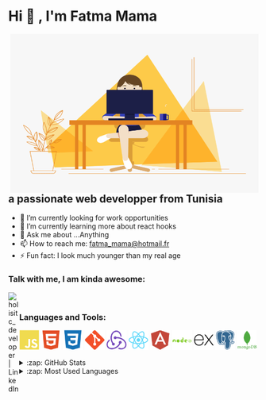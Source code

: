 <h1>Hi 👋 , I'm Fatma Mama</h1>
<img align="right" alt="GIF" src="https://github.com/FatmaMama/FatmaMama/blob/main/code.gif?raw=true" width="500" height="320" />

## a passionate web developper from Tunisia

- 🔭 I’m currently looking for work opportunities
- 🌱 I’m currently learning more about react hooks
- 💬 Ask me about ...Anything
- 📫 How to reach me: fatma_mama@hotmail.fr
- ⚡ Fun fact: I look much younger than my real age

### Talk with me, I am kinda awesome:
[<img align="left" alt="holisitc_developer | LinkedIn" width="22px" src="https://cdn.jsdelivr.net/npm/simple-icons@v3/icons/linkedin.svg" />][linkedin]

<br />

### Languages and Tools:
<p align="left">
<img width="40" height="40" alt="javascript" src="./icons/javascript.svg"/>
<img width="40" height="40" alt="HTML5" src="./icons/html5.svg"/>
<img width="40" height="40" alt="CSS3" src="./icons/css3.svg"/>
<img width="40" height="40" alt="git" src="./icons/git.svg"/>
<img width="40" height="40" alt="redux" src="./icons/redux.svg"/>
<img width="40" height="40" alt="react" src="./icons/react.svg"/>
<img width="40" height="40" alt="angular" src="./icons/angular.svg"/>
<img width="40" height="40" alt="nodejs" src="./icons/nodejs.svg"/>
<img width="40" height="40" alt="express" src="./icons/express.svg"/>
<img width="40" height="40" alt="postgresql" src="./icons/postgresql.svg"/>
<img width="40" height="40" alt="mongodb" src="./icons/mongodb.svg"/>

<br />

<details>
  <summary>:zap: GitHub Stats</summary>

  <img align="left" alt="Fatma's GitHub Stats" src="https://github-readme-stats.vercel.app/api?username=FatmaMama&show_icons=true&hide_border=true" />

</details>

<details>
  <summary>:zap: Most Used Languages</summary>

<img align="left" alt="Fatma's GitHub Top Languages" src="https://github-readme-stats.vercel.app/api/top-langs/?username=FatmaMama" />

</details>

[linkedin]: https://www.linkedin.com/in/fatma-mama-9397b5129/
